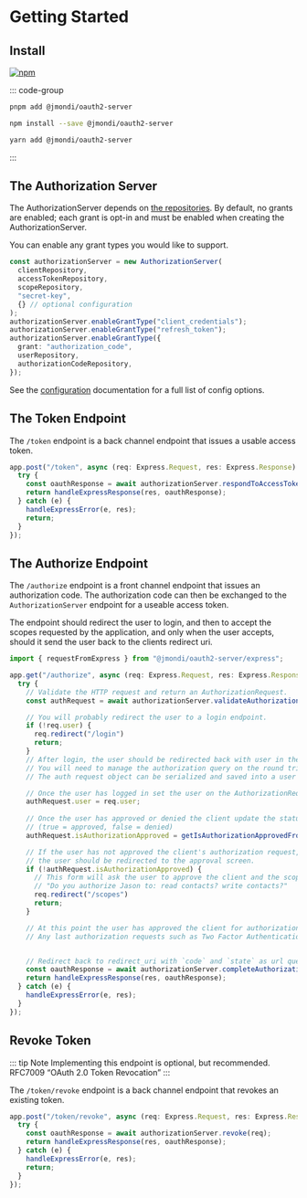 # Getting Started

## Install

[![npm](https://img.shields.io/npm/v/@jmondi/oauth2-server?style=flat-square)](https://www.npmjs.com/package/@jmondi/oauth2-server)

::: code-group
```bash [PNPM]
pnpm add @jmondi/oauth2-server
```

```bash [NPM]
npm install --save @jmondi/oauth2-server
```

```bash [YARN]
yarn add @jmondi/oauth2-server
```
:::

## The Authorization Server

The AuthorizationServer depends on [the repositories](#repositories). By default, no grants are enabled; each grant is opt-in and must be enabled when creating the AuthorizationServer.

You can enable any grant types you would like to support.

```typescript
const authorizationServer = new AuthorizationServer(
  clientRepository,
  accessTokenRepository,
  scopeRepository,
  "secret-key",
  {} // optional configuration
);
authorizationServer.enableGrantType("client_credentials");
authorizationServer.enableGrantType("refresh_token");
authorizationServer.enableGrantType({
  grant: "authorization_code",
  userRepository, 
  authorizationCodeRepository,
});
```

See the [configuration](../configuration/index.md) documentation for a full list of config options.

## The Token Endpoint

The `/token` endpoint is a back channel endpoint that issues a usable access token.

```typescript
app.post("/token", async (req: Express.Request, res: Express.Response) => {
  try {
    const oauthResponse = await authorizationServer.respondToAccessTokenRequest(req);
    return handleExpressResponse(res, oauthResponse);
  } catch (e) {
    handleExpressError(e, res);
    return;
  }
});
```

## The Authorize Endpoint

The `/authorize` endpoint is a front channel endpoint that issues an authorization code. The authorization code can then be exchanged to the `AuthorizationServer` endpoint for a useable access token.

The endpoint should redirect the user to login, and then to accept the scopes requested by the application, and only when the user accepts, should it send the user back to the clients redirect uri. 

```typescript
import { requestFromExpress } from "@jmondi/oauth2-server/express";

app.get("/authorize", async (req: Express.Request, res: Express.Response) => {
  try {
    // Validate the HTTP request and return an AuthorizationRequest.
    const authRequest = await authorizationServer.validateAuthorizationRequest(request);

    // You will probably redirect the user to a login endpoint. 
    if (!req.user) {
      req.redirect("/login")
      return;
    }
    // After login, the user should be redirected back with user in the session.
    // You will need to manage the authorization query on the round trip.
    // The auth request object can be serialized and saved into a user's session.

    // Once the user has logged in set the user on the AuthorizationRequest
    authRequest.user = req.user;
    
    // Once the user has approved or denied the client update the status
    // (true = approved, false = denied)
    authRequest.isAuthorizationApproved = getIsAuthorizationApprovedFromSession();

    // If the user has not approved the client's authorization request, 
    // the user should be redirected to the approval screen.
    if (!authRequest.isAuthorizationApproved) {
      // This form will ask the user to approve the client and the scopes requested.
      // "Do you authorize Jason to: read contacts? write contacts?"
      req.redirect("/scopes")
      return;
    }

    // At this point the user has approved the client for authorization.
    // Any last authorization requests such as Two Factor Authentication (2FA) can happen here.


    // Redirect back to redirect_uri with `code` and `state` as url query params.
    const oauthResponse = await authorizationServer.completeAuthorizationRequest(authRequest);
    return handleExpressResponse(res, oauthResponse);
  } catch (e) {
    handleExpressError(e, res);
  }
});
```

## Revoke Token

::: tip Note 
Implementing this endpoint is optional, but recommended. RFC7009 “OAuth 2.0 Token Revocation”
:::

The `/token/revoke` endpoint is a back channel endpoint that revokes an existing token.

```typescript
app.post("/token/revoke", async (req: Express.Request, res: Express.Response) => {
  try {
    const oauthResponse = await authorizationServer.revoke(req);
    return handleExpressResponse(res, oauthResponse);
  } catch (e) {
    handleExpressError(e, res);
    return;
  }
});
```
